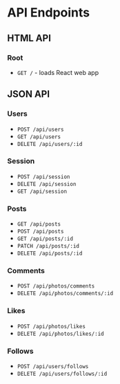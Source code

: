 # API Endpoints

## HTML API

### Root

- `GET /` - loads React web app

## JSON API

### Users

- `POST /api/users`
- `GET /api/users`
- `DELETE /api/users/:id`

### Session

- `POST /api/session`
- `DELETE /api/session`
- `GET /api/session`

### Posts

- `GET /api/posts`
- `POST /api/posts`
- `GET /api/posts/:id`
- `PATCH /api/posts/:id`
- `DELETE /api/posts/:id`

### Comments
  <!-- should comments be nested under photos or posts? -->
- `POST /api/photos/comments`
- `DELETE /api/photos/comments/:id`

### Likes

- `POST /api/photos/likes`
- `DELETE /api/photos/likes/:id`

### Follows

- `POST /api/users/follows`
- `DELETE /api/users/follows/:id`
